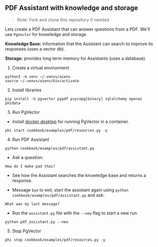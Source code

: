 ## PDF Assistant with knowledge and storage

> Note: Fork and clone this repository if needed

Lets create a PDF Assistant that can answer questions from a PDF. We'll use `PgVector` for knowledge and storage.

**Knowledge Base:** information that the Assistant can search to improve its responses (uses a vector db).

**Storage:** provides long term memory for Assistants (uses a database).

1. Create a virtual environment

```shell
python3 -m venv ~/.venvs/aienv
source ~/.venvs/aienv/bin/activate
```

2. Install libraries

```shell
pip install -U pgvector pypdf psycopg[binary] sqlalchemy openai phidata
```

3. Run PgVector

- Install [docker desktop](https://docs.docker.com/desktop/install/mac-install/) for running PgVector in a container.

```shell
phi start cookbook/examples/pdf/resources.py -y
```

4. Run PDF Assistant

```shell
python cookbook/examples/pdf/assistant.py
```

- Ask a question:

```
How do I make pad thai?
```

- See how the Assistant searches the knowledge base and returns a response.

- Message `bye` to exit, start the assistant again using `python cookbook/examples/pdf/assistant.py` and ask:

```
What was my last message?
```

- Run the `assistant.py` file with the `--new` flag to start a new run.

```shell
python pdf_assistant.py --new
```

5. Stop PgVector

```shell
phi stop cookbook/examples/pdf/resources.py -y
```
